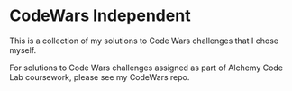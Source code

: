 # CodeWars Independent

This is a collection of my solutions to Code Wars challenges that I chose myself.

For solutions to Code Wars challenges assigned as part of Alchemy Code Lab coursework, please see my CodeWars repo.
